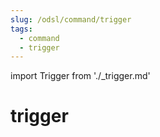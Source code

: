 ```yaml
---
slug: /odsl/command/trigger
tags:
  - command
  - trigger
---
```

import Trigger from './_trigger.md'

trigger
=========

<Trigger />